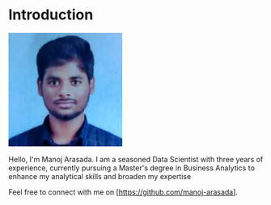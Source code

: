 # Introduction


![Manoj Arasada](manoj_arasada_linkedin.jpg)

Hello, I'm Manoj Arasada. I am a seasoned Data Scientist with three years of experience, currently pursuing a Master's degree in Business Analytics to enhance my analytical skills and broaden my expertise

Feel free to connect with me on [https://github.com/manoj-arasada].
